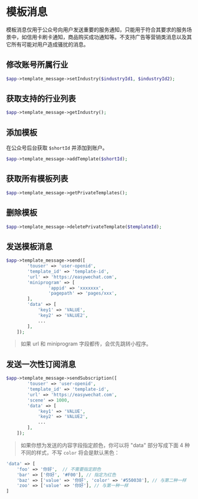 # 模板消息

模板消息仅用于公众号向用户发送重要的服务通知，只能用于符合其要求的服务场景中，如信用卡刷卡通知，商品购买成功通知等。不支持广告等营销类消息以及其它所有可能对用户造成骚扰的消息。

## 修改账号所属行业

```php
$app->template_message->setIndustry($industryId1, $industryId2);
```

## 获取支持的行业列表

```php
$app->template_message->getIndustry();
```

## 添加模板

在公众号后台获取 `$shortId` 并添加到账户。

```php
$app->template_message->addTemplate($shortId);
```

## 获取所有模板列表

```php
$app->template_message->getPrivateTemplates();
```

## 删除模板

```php
$app->template_message->deletePrivateTemplate($templateId);
```

## 发送模板消息

```php
$app->template_message->send([
        'touser' => 'user-openid',
        'template_id' => 'template-id',
        'url' => 'https://easywechat.com',
        'miniprogram' => [
                'appid' => 'xxxxxxx',
                'pagepath' => 'pages/xxx',
        ],
        'data' => [
            'key1' => 'VALUE',
            'key2' => 'VALUE2',
            ...
        ],
    ]);
```

> 如果 url 和 miniprogram 字段都传，会优先跳转小程序。

## 发送一次性订阅消息

```php
$app->template_message->sendSubscription([
        'touser' => 'user-openid',
        'template_id' => 'template-id',
        'url' => 'https://easywechat.com',
        'scene' => 1000,
        'data' => [
            'key1' => 'VALUE',
            'key2' => 'VALUE2',
            ...
        ],
    ]);
```

> 如果你想为发送的内容字段指定颜色，你可以将 "data" 部分写成下面 4 种不同的样式，不写 `color` 将会是默认黑色：

```php
'data' => [
    'foo' => '你好',  // 不需要指定颜色
    'bar' => ['你好', '#F00'], // 指定为红色
    'baz' => ['value' => '你好', 'color' => '#550038'], // 与第二种一样
    'zoo' => ['value' => '你好'], // 与第一种一样
]
```
